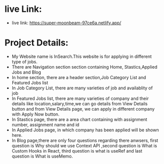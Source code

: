 
# live Link:
* live link: https://super-moonbeam-97ce6a.netlify.app/

# Project Details:
* My Website name is InSearch.This website is for applying in different type of jobs.
* There are Navigation section section containing Home, Stastics,Applied Jobs and Blog
* In home section, there are a header section,Job Category List and Featured Jobs list
* In Job Category List, there are many varieties of job and availablity of job 
* In Featured Jobs list, there are many varieties of company and their details like location,salary,time,we can go details from View Details button and from View Details page, we can apply in different company with Apply Now button.
* In Stastics page, there are a area chart containing with assignment number, assignment name and id
* In Applied Jobs page, in which company has been applied will be shown here.
* In Blog page,there are only four questions regarding there anwsers, first question is Why should we use Context API ,second question is What is Custom Hooks in React, third question is what is useRef and last question is What is useMemo.

